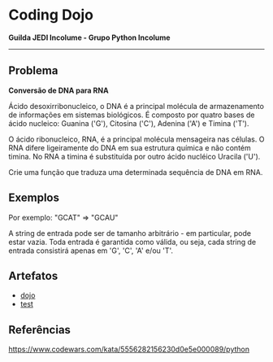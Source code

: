 # Coding Dojo

**Guilda JEDI Incolume - Grupo Python Incolume**

---

## Problema

**Conversão de DNA para RNA**

Ácido desoxirribonucleico, o DNA é a principal molécula de armazenamento
de informações em sistemas biológicos.
É composto por quatro bases de ácido nucleico: Guanina ('G'), Citosina ('C'),
Adenina ('A') e Timina ('T').

O ácido ribonucleico, RNA, é a principal molécula mensageira nas células.
O RNA difere ligeiramente do DNA em sua estrutura química e não contém timina.
No RNA a timina é substituída por outro ácido nucléico Uracila ('U').

Crie uma função que traduza uma determinada sequência de DNA em RNA.

## Exemplos

Por exemplo: "GCAT" => "GCAU"

A string de entrada pode ser de tamanho arbitrário - em particular,
pode estar vazia. Toda entrada é garantida como válida, ou seja,
cada string de entrada consistirá apenas em 'G', 'C', 'A' e/ou 'T'.

## Artefatos
- [dojo](./dojo20220729.py)
- [test](./test_20220729.py)


## Referências

https://www.codewars.com/kata/5556282156230d0e5e000089/python
